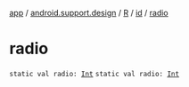 [app](../../../index.md) / [android.support.design](../../index.md) / [R](../index.md) / [id](index.md) / [radio](.)

# radio

`static val radio: `[`Int`](https://kotlinlang.org/api/latest/jvm/stdlib/kotlin/-int/index.html)
`static val radio: `[`Int`](https://kotlinlang.org/api/latest/jvm/stdlib/kotlin/-int/index.html)